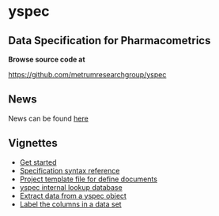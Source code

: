 yspec
================

## Data Specification for Pharmacometrics

__Browse source code at__

https://github.com/metrumresearchgroup/yspec


## News

News can be found [here](news.md)

## Vignettes
- [Get started](https://metrumresearchgroup.github.io/yspec/articles/yspec.html)
- [Specification syntax reference](https://metrumresearchgroup.github.io/yspec/articles/reference.html)
- [Project template file for define documents](https://metrumresearchgroup.github.io/yspec/articles/project.html)
- [yspec internal lookup 
database](https://metrumresearchgroup.github.io/yspec/articles/ysdb_internal.html)
- [Extract data from a yspec object](https://metrumresearchgroup.github.io/yspec/extract.html)
- [Label the columns in a data set](https://metrumresearchgroup.github.io/yspec/label.html)
